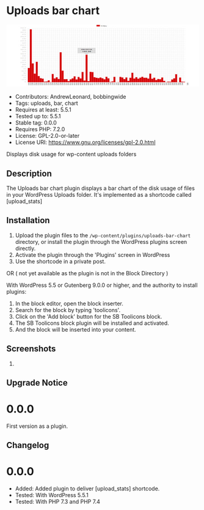 # Uploads bar chart 
![banner](https://raw.githubusercontent.com/wppompey/uploads-bar-chart/main/assets/uploads-bar-chart-banner-772x250.jpg)
* Contributors:      AndrewLeonard, bobbingwide
* Tags:              uploads, bar, chart
* Requires at least: 5.5.1
* Tested up to:      5.5.1
* Stable tag:        0.0.0
* Requires PHP:      7.2.0
* License:           GPL-2.0-or-later
* License URI:       https://www.gnu.org/licenses/gpl-2.0.html

 Displays disk usage for wp-content uploads folders

## Description 
The Uploads bar chart plugin displays a bar chart of the disk usage of files in your WordPress Uploads folder.
It's implemented as a shortcode called [upload_stats]

## Installation 

1. Upload the plugin files to the `/wp-content/plugins/uploads-bar-chart` directory, or install the plugin through the WordPress plugins screen directly.
1. Activate the plugin through the 'Plugins' screen in WordPress
1. Use the shortcode in a private post.

OR ( not yet available as the plugin is not in the Block Directory )

With WordPress 5.5 or Gutenberg 9.0.0 or higher, and the authority to install plugins:

1. In the block editor, open the block inserter.
1. Search for the block by typing 'toolicons'.
1. Click on the 'Add block' button for the SB Toolicons block.
1. The SB Toolicons block plugin will be installed and activated.
1. And the block will be inserted into your content.


## Screenshots 
1.


## Upgrade Notice 
# 0.0.0 
First version as a plugin.


## Changelog 
# 0.0.0 
* Added: Added plugin to deliver [upload_stats] shortcode.
* Tested: With WordPress 5.5.1
* Tested: With PHP 7.3 and PHP 7.4

